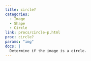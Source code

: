```yaml
---
title: circle?
categories: 
  - Image
  - Shape
  - Circle
link: procs/circle-p.html
proc: circle?
params: "img"
docs: |
  Determine if the image is a circle.
---
```

